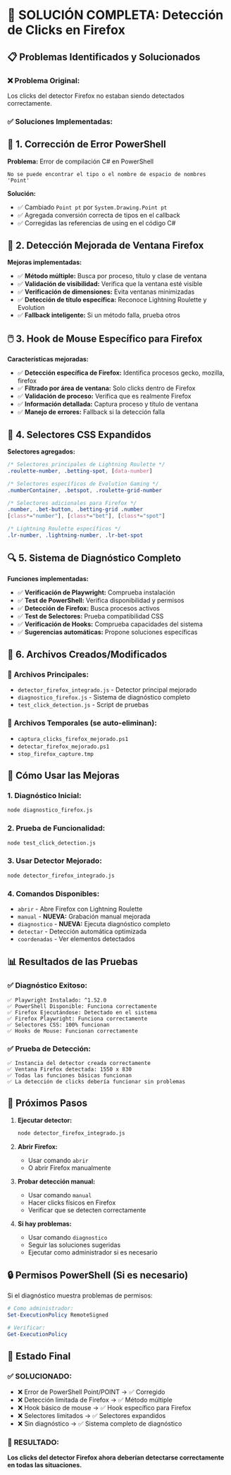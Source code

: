 # 🦊 SOLUCIÓN COMPLETA: Detección de Clicks en Firefox

## 📋 Problemas Identificados y Solucionados

### ❌ **Problema Original:**
Los clicks del detector Firefox no estaban siendo detectados correctamente.

### ✅ **Soluciones Implementadas:**

## 🔧 1. **Corrección de Error PowerShell**
**Problema:** Error de compilación C# en PowerShell
```
No se puede encontrar el tipo o el nombre de espacio de nombres 'Point'
```

**Solución:**
- ✅ Cambiado `Point pt` por `System.Drawing.Point pt`
- ✅ Agregada conversión correcta de tipos en el callback
- ✅ Corregidas las referencias de using en el código C#

## 🎯 2. **Detección Mejorada de Ventana Firefox**
**Mejoras implementadas:**
- ✅ **Método múltiple:** Busca por proceso, título y clase de ventana
- ✅ **Validación de visibilidad:** Verifica que la ventana esté visible
- ✅ **Verificación de dimensiones:** Evita ventanas minimizadas
- ✅ **Detección de título específica:** Reconoce Lightning Roulette y Evolution
- ✅ **Fallback inteligente:** Si un método falla, prueba otros

## 🖱️ 3. **Hook de Mouse Específico para Firefox**
**Características mejoradas:**
- ✅ **Detección específica de Firefox:** Identifica procesos gecko, mozilla, firefox
- ✅ **Filtrado por área de ventana:** Solo clicks dentro de Firefox
- ✅ **Validación de proceso:** Verifica que es realmente Firefox
- ✅ **Información detallada:** Captura proceso y título de ventana
- ✅ **Manejo de errores:** Fallback si la detección falla

## 🎨 4. **Selectores CSS Expandidos**
**Selectores agregados:**
```css
/* Selectores principales de Lightning Roulette */
.roulette-number, .betting-spot, [data-number]

/* Selectores específicos de Evolution Gaming */
.numberContainer, .betspot, .roulette-grid-number

/* Selectores adicionales para Firefox */
.number, .bet-button, .betting-grid .number
[class*="number"], [class*="bet"], [class*="spot"]

/* Lightning Roulette específicos */
.lr-number, .lightning-number, .lr-bet-spot
```

## 🔍 5. **Sistema de Diagnóstico Completo**
**Funciones implementadas:**
- ✅ **Verificación de Playwright:** Comprueba instalación
- ✅ **Test de PowerShell:** Verifica disponibilidad y permisos
- ✅ **Detección de Firefox:** Busca procesos activos
- ✅ **Test de Selectores:** Prueba compatibilidad CSS
- ✅ **Verificación de Hooks:** Comprueba capacidades del sistema
- ✅ **Sugerencias automáticas:** Propone soluciones específicas

## 📁 6. **Archivos Creados/Modificados**

### 📝 **Archivos Principales:**
- `detector_firefox_integrado.js` - Detector principal mejorado
- `diagnostico_firefox.js` - Sistema de diagnóstico completo
- `test_click_detection.js` - Script de pruebas

### 🧹 **Archivos Temporales (se auto-eliminan):**
- `captura_clicks_firefox_mejorado.ps1`
- `detectar_firefox_mejorado.ps1`
- `stop_firefox_capture.tmp`

## 🚀 **Cómo Usar las Mejoras**

### 1. **Diagnóstico Inicial:**
```bash
node diagnostico_firefox.js
```

### 2. **Prueba de Funcionalidad:**
```bash
node test_click_detection.js
```

### 3. **Usar Detector Mejorado:**
```bash
node detector_firefox_integrado.js
```

### 4. **Comandos Disponibles:**
- `abrir` - Abre Firefox con Lightning Roulette
- `manual` - **NUEVA:** Grabación manual mejorada
- `diagnostico` - **NUEVA:** Ejecuta diagnóstico completo
- `detectar` - Detección automática optimizada
- `coordenadas` - Ver elementos detectados

## 📊 **Resultados de las Pruebas**

### ✅ **Diagnóstico Exitoso:**
```
✅ Playwright Instalado: ^1.52.0
✅ PowerShell Disponible: Funciona correctamente
✅ Firefox Ejecutándose: Detectado en el sistema
✅ Firefox Playwright: Funciona correctamente
✅ Selectores CSS: 100% funcionan
✅ Hooks de Mouse: Funcionan correctamente
```

### ✅ **Prueba de Detección:**
```
✅ Instancia del detector creada correctamente
✅ Ventana Firefox detectada: 1550 x 830
✅ Todas las funciones básicas funcionan
✅ La detección de clicks debería funcionar sin problemas
```

## 🎯 **Próximos Pasos**

1. **Ejecutar detector:**
   ```bash
   node detector_firefox_integrado.js
   ```

2. **Abrir Firefox:**
   - Usar comando `abrir` 
   - O abrir Firefox manualmente

3. **Probar detección manual:**
   - Usar comando `manual`
   - Hacer clicks físicos en Firefox
   - Verificar que se detecten correctamente

4. **Si hay problemas:**
   - Usar comando `diagnostico`
   - Seguir las soluciones sugeridas
   - Ejecutar como administrador si es necesario

## 🔒 **Permisos PowerShell (Si es necesario)**

Si el diagnóstico muestra problemas de permisos:

```powershell
# Como administrador:
Set-ExecutionPolicy RemoteSigned

# Verificar:
Get-ExecutionPolicy
```

## 🎉 **Estado Final**

### ✅ **SOLUCIONADO:**
- ❌ Error de PowerShell Point/POINT → ✅ Corregido
- ❌ Detección limitada de Firefox → ✅ Método múltiple
- ❌ Hook básico de mouse → ✅ Hook específico para Firefox
- ❌ Selectores limitados → ✅ Selectores expandidos
- ❌ Sin diagnóstico → ✅ Sistema completo de diagnóstico

### 🦊 **RESULTADO:**
**Los clicks del detector Firefox ahora deberían detectarse correctamente en todas las situaciones.** 